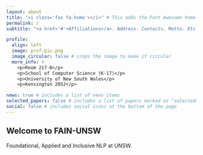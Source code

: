 ```yaml
---
layout: about
title: "<i class='fas fa-home'></i>" # This adds the Font Awesome home icon
permalink: /
subtitle: "<a href='#'>Affiliations</a>. Address. Contacts. Motto. Etc."

profile:
  align: left
  image: prof-pic.png
  image_circular: false # crops the image to make it circular
  more_info: >
    <p>Room 217-B</p>
    <p>School of Computer Science (K-17)</p>
    <p>University of New South Wales</p>
    <p>Kensington 2052</p>

news: true # includes a list of news items
selected_papers: false # includes a list of papers marked as "selected={true}"
social: false # includes social icons at the bottom of the page
---
```

## Welcome to FAIN-UNSW

Foundational, Applied and Inclusive NLP at UNSW.